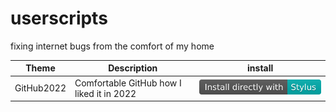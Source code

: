 # userscripts
fixing internet bugs from the comfort of my home

| Theme      | Description                               | install |
| ---------- | ----------------------------------------- | ------- |
| GitHub2022 | Comfortable GitHub how I liked it in 2022 | [![Install directly with Stylus](pictures/Stylus.svg)](github.com/GitHub2022.user.css?raw=true) |
